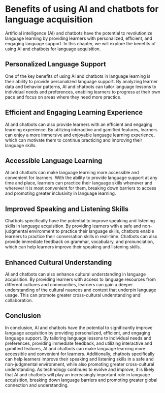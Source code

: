 Benefits of using AI and chatbots for language acquisition
=======================================================================================================================

Artificial intelligence (AI) and chatbots have the potential to revolutionize language learning by providing learners with personalized, efficient, and engaging language support. In this chapter, we will explore the benefits of using AI and chatbots for language acquisition.

Personalized Language Support
-----------------------------

One of the key benefits of using AI and chatbots in language learning is their ability to provide personalized language support. By analyzing learner data and behavior patterns, AI and chatbots can tailor language lessons to individual needs and preferences, enabling learners to progress at their own pace and focus on areas where they need more practice.

Efficient and Engaging Learning Experience
------------------------------------------

AI and chatbots can also provide learners with an efficient and engaging learning experience. By utilizing interactive and gamified features, learners can enjoy a more immersive and enjoyable language learning experience, which can motivate them to continue practicing and improving their language skills.

Accessible Language Learning
----------------------------

AI and chatbots can make language learning more accessible and convenient for learners. With the ability to provide language support at any time and place, learners can practice their language skills whenever and wherever it is most convenient for them, breaking down barriers to access and promoting greater inclusivity in language learning.

Improved Speaking and Listening Skills
--------------------------------------

Chatbots specifically have the potential to improve speaking and listening skills in language acquisition. By providing learners with a safe and non-judgmental environment to practice their language skills, chatbots enable learners to practice their conversation skills in real-time. Chatbots can also provide immediate feedback on grammar, vocabulary, and pronunciation, which can help learners improve their speaking and listening skills.

Enhanced Cultural Understanding
-------------------------------

AI and chatbots can also enhance cultural understanding in language acquisition. By providing learners with access to language resources from different cultures and communities, learners can gain a deeper understanding of the cultural nuances and context that underpin language usage. This can promote greater cross-cultural understanding and collaboration.

Conclusion
----------

In conclusion, AI and chatbots have the potential to significantly improve language acquisition by providing personalized, efficient, and engaging language support. By tailoring language lessons to individual needs and preferences, providing immediate feedback, and utilizing interactive and gamified features, AI and chatbots can make language learning more accessible and convenient for learners. Additionally, chatbots specifically can help learners improve their speaking and listening skills in a safe and non-judgmental environment, while also promoting greater cross-cultural understanding. As technology continues to evolve and improve, it is likely that AI and chatbots will play an increasingly important role in language acquisition, breaking down language barriers and promoting greater global connection and understanding.

